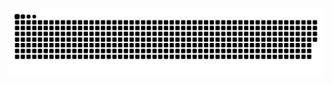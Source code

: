 ![snake gif](https://github.com/felipelopes02/felipelopes02/blob/output/github-contribution-grid-snake.svg)
